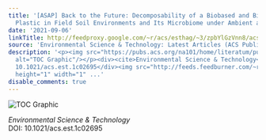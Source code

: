 ```yaml
---
title: '[ASAP] Back to the Future: Decomposability of a Biobased and Biodegradable
  Plastic in Field Soil Environments and Its Microbiome under Ambient and Future Climates'
date: '2021-09-06'
linkTitle: http://feedproxy.google.com/~r/acs/esthag/~3/zpbYlGzVnn8/acs.est.1c02695
source: 'Environmental Science & Technology: Latest Articles (ACS Publications)'
description: '<p><img src="https://pubs.acs.org/na101/home/literatum/publisher/achs/journals/content/esthag/0/esthag.ahead-of-print/acs.est.1c02695/20210903/images/medium/es1c02695_0006.gif"
  alt="TOC Graphic"/></p><div><cite>Environmental Science & Technology</cite></div><div>DOI:
  10.1021/acs.est.1c02695</div><img src="http://feeds.feedburner.com/~r/acs/esthag/~4/zpbYlGzVnn8"
  height="1" width="1" ...'
disable_comments: true
---
```

<p><img src="https://pubs.acs.org/na101/home/literatum/publisher/achs/journals/content/esthag/0/esthag.ahead-of-print/acs.est.1c02695/20210903/images/medium/es1c02695_0006.gif" alt="TOC Graphic"/></p><div><cite>Environmental Science & Technology</cite></div><div>DOI: 10.1021/acs.est.1c02695</div><img src="http://feeds.feedburner.com/~r/acs/esthag/~4/zpbYlGzVnn8" height="1" width="1" ...